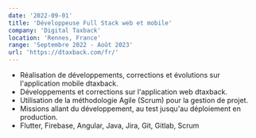 ```yaml
---
date: '2022-09-01'
title: 'Développeuse Full Stack web et mobile'
company: 'Digital Taxback'
location: 'Rennes, France'
range: 'Septembre 2022 - Août 2023'
url: 'https://dtaxback.com/fr/'
---
```


- Réalisation de développements, corrections et évolutions sur l'application mobile dtaxback.
- Développements et corrections sur l'application web dtaxback.
- Utilisation de la méthodologie Agile (Scrum) pour la gestion de projet.
- Missions allant du développement, au test jusqu'au déploiement en production.
- Flutter, Firebase, Angular, Java, Jira, Git, Gitlab, Scrum

```

```
